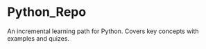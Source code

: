 # Python_Repo
An incremental learning path for Python. Covers key concepts with examples and quizes.
